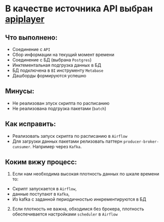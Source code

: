 # В качестве источника API выбран [apiplayer](https://apilayer.com/marketplace/exchangerates_data-api#)

## Что выполнено:
* Соединение с ```API```
* Сбор информации на текущий момент времени
* Соединение с БД (выбрана ```Postgres```)
* Инктементальная подгрузка данных в БД
* БД подключена в ```BI``` инструменту ```Metabase```
* Дашборды формируются успешно

## Минусы:
* Не реализован зпуск скрипта по расписанию
* Не реализована подгрузка пакетами (```batch```)

## Как исправить:
* Реализовать запуск скрипта по расписанию в ```Airflow```
* Для загрузки данных пакетами релизовать паттерн ```producer-broker-cunsumer```. Например через ```Kafka```.

## Коким вижу процесс:
1. Если нам необходима высокая плотность данных по шкале времени то:
 + Скрипт запускается в ```Airflow```, 
 + данные поступают в ```Kafka```, 
 + Из kafka с заданной периодичностью инкрементируются в БД
2. Если плотность не важна, обходимся без брокера, плотность обеспечивается настройками ```scheduler``` в ```Airflow```